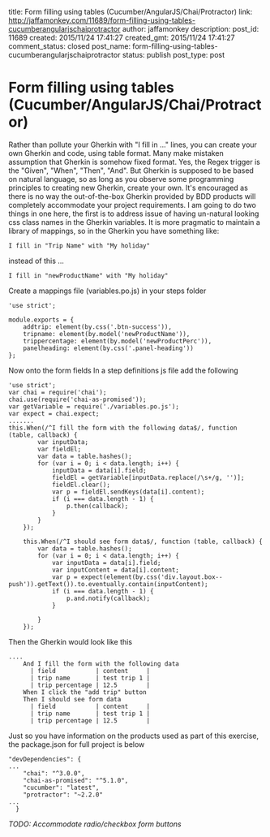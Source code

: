 title: Form filling using tables (Cucumber/AngularJS/Chai/Protractor)
link: http://jaffamonkey.com/11689/form-filling-using-tables-cucumberangularjschaiprotractor
author: jaffamonkey
description: 
post_id: 11689
created: 2015/11/24 17:41:27
created_gmt: 2015/11/24 17:41:27
comment_status: closed
post_name: form-filling-using-tables-cucumberangularjschaiprotractor
status: publish
post_type: post

# Form filling using tables (Cucumber/AngularJS/Chai/Protractor)

Rather than pollute your Gherkin with "I fill in ..." lines, you can create your own Gherkin and code, using table format. Many make mistaken assumption that Gherkin is somehow fixed format. Yes, the Regex trigger is the "Given", "When", "Then", "And". But Gherkin is supposed to be based on natural language, so as long as you observe some programming principles to creating new Gherkin, create your own. It's encouraged as there is no way the out-of-the-box Gherkin provided by BDD products will completely accommodate your project requirements.  I am going to do two things in one here, the first is to address issue of having un-natural looking css class names in the Gherkin variables. It is more pragmatic to maintain a library of mappings, so in the Gherkin you have something like: 
    
    
    I fill in "Trip Name" with "My holiday"

instead of this ... 
    
    
    I fill in "newProductName" with "My holiday"

Create a mappings file (variables.po.js) in your steps folder 
    
    
    'use strict';
    
    module.exports = {
        addtrip: element(by.css('.btn-success')),
        tripname: element(by.model('newProductName')),
        trippercentage: element(by.model('newProductPerc')),
        panelheading: element(by.css('.panel-heading'))
    };
    

Now onto the form fields In a step definitions js file add the following 
    
    
    'use strict';
    var chai = require('chai');
    chai.use(require('chai-as-promised'));
    var getVariable = require('./variables.po.js');
    var expect = chai.expect;
    .......
    this.When(/^I fill the form with the following data$/, function (table, callback) {
            var inputData;
            var fieldEl;
            var data = table.hashes();
            for (var i = 0; i < data.length; i++) {
                inputData = data[i].field;
                fieldEl = getVariable[inputData.replace(/\s+/g, '')];
                fieldEl.clear();
                var p = fieldEl.sendKeys(data[i].content);
                if (i === data.length - 1) {
                    p.then(callback);
                }
            }
        });
    
        this.When(/^I should see form data$/, function (table, callback) {
            var data = table.hashes();
            for (var i = 0; i < data.length; i++) {
                var inputData = data[i].field;
                var inputContent = data[i].content;
                var p = expect(element(by.css('div.layout.box--push')).getText()).to.eventually.contain(inputContent);
                if (i === data.length - 1) {
                    p.and.notify(callback);
                }
    
            }
        });

Then the Gherkin would look like this 
    
    
    ....
        And I fill the form with the following data
          | field           | content     |
          | trip name       | test trip 1 |
          | trip percentage | 12.5        |
        When I click the "add trip" button
        Then I should see form data
          | field           | content     |
          | trip name       | test trip 1 |
          | trip percentage | 12.5        |
    

Just so you have information on the products used as part of this exercise, the package.json for full project is below 
    
    
    "devDependencies": {
    ...
        "chai": "^3.0.0",
        "chai-as-promised": "^5.1.0",
        "cucumber": "latest",
        "protractor": "~2.2.0"
    ...
      }
    

_TODO: Accommodate radio/checkbox form buttons_